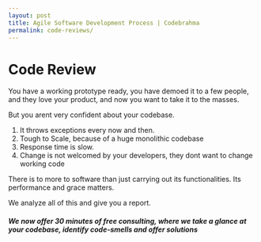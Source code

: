 ```yaml
---
layout: post
title: Agile Software Development Process | Codebrahma
permalink: code-reviews/
---
```


# Code Review

You have a working prototype ready, you have demoed it to a few people, and
they love your product, and now you want to take it to the masses.

But you arent very confident about your codebase. 
1. It throws exceptions every now and then.
2. Tough to Scale, because of a huge monolithic codebase
3. Response time is slow.
4. Change is not welcomed by your developers, they dont want to change working
   code

There is to more to software than just carrying out its functionalities. Its
performance and grace matters.

We analyze all of this and give you a report.

##### We now offer 30 minutes of free consulting, where we take a glance at your codebase, identify code-smells and offer solutions
